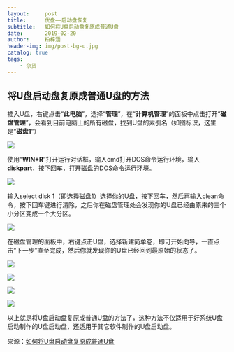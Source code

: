 ```yaml
---
layout:     post
title:      优盘——启动盘恢复
subtitle:   如何将U盘启动盘复原成普通U盘
date:       2019-02-20
author:     柏梓涵
header-img: img/post-bg-u.jpg
catalog: true
tags:
    - 杂货
---
```


## 将U盘启动盘复原成普通U盘的方法 

插入U盘，右键点击“**此电脑**”，选择“**管理**”，在“**计算机管理**”的面板中点击打开“**磁盘管理**”，会看到目前电脑上的所有磁盘，找到U盘的索引名（如图标识，这里是“**磁盘1**”）

![](http://ww1.sinaimg.cn/large/006KCUaNly1g0d0gomp3fj30tp0h3dhh.jpg)

使用“**WIN+R**”打开运行对话框，输入cmd打开DOS命令运行环境，输入**diskpart**，按下回车，打开磁盘的DOS命令运行环境。

![](http://ww1.sinaimg.cn/large/006KCUaNly1g0d0izdajuj30dt0da747.jpg)

输入select disk 1（即选择磁盘1）选择你的U盘，按下回车，然后再输入clean命令，按下回车键进行清除，之后你在磁盘管理处会发现你的U盘已经由原来的三个小分区变成一个大分区。

![](http://ww1.sinaimg.cn/large/006KCUaNly1g0d0jo9moyj30i10ek3yi.jpg)

在磁盘管理的面板中，右键点击U盘，选择新建简单卷，即可开始向导，一直点击“下一步”直至完成，然后你就发现你的U盘已经回到最原始的状态了。

![](http://ww1.sinaimg.cn/large/006KCUaNly1g0d0plnzq2j30j406gt8v.jpg)

![](http://ww1.sinaimg.cn/large/006KCUaNly1g0d0plqglhj30g80dzjt0.jpg)

![](http://ww1.sinaimg.cn/large/006KCUaNly1g0d0plwhv0j30g60dy0uk.jpg)

![](http://ww1.sinaimg.cn/large/006KCUaNly1g0d0plilxoj30fb03e3ye.jpg)

以上就是将U盘启动盘复原成普通U盘的方法了，这种方法不仅适用于好系统U盘启动制作的U盘启动盘，还适用于其它软件制作的U盘启动盘。

来源：[如何将U盘启动盘复原成普通U盘](https://www.vkebao.com/jiaocheng/Molxc1.html)